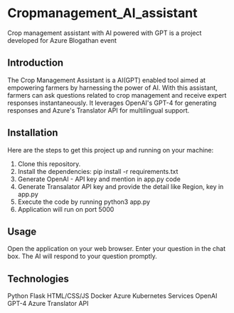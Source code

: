# Cropmanagement_AI_assistant
Crop management assistant with AI powered with GPT is a project developed for Azure Blogathan event

## Introduction
The Crop Management Assistant is a AI(GPT) enabled tool aimed at empowering farmers by harnessing the power of AI. With this assistant, farmers can ask questions related to crop management and receive expert responses instantaneously. It leverages OpenAI's GPT-4 for generating responses and Azure's Translator API for multilingual support.

## Installation
Here are the steps to get this project up and running on your machine:

1. Clone this repository.
2. Install the dependencies:
   pip install -r requirements.txt
3. Generate OpenAI - API key and mention in app.py code
4. Generate Transalator API key and provide the detail like Region, key in app.py
5. Execute the code by running python3 app.py
6. Application will run on port 5000

## Usage
Open the application on your web browser.
Enter your question in the chat box.
The AI will respond to your question promptly.

## Technologies
Python
Flask
HTML/CSS/JS
Docker
Azure Kubernetes Services
OpenAI GPT-4
Azure Translator API
